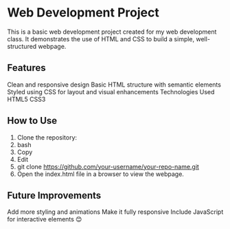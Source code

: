 # Web Development Project

This is a basic web development project created for my web development class. It demonstrates the use of HTML and CSS to build a simple, well-structured webpage.

## Features 

Clean and responsive design
Basic HTML structure with semantic elements
Styled using CSS for layout and visual enhancements
Technologies Used
HTML5
CSS3

## How to Use

1. Clone the repository:
2. bash
3. Copy
4. Edit
5. git clone https://github.com/your-username/your-repo-name.git
6. Open the index.html file in a browser to view the webpage.

## Future Improvements

Add more styling and animations
Make it fully responsive
Include JavaScript for interactive elements 😊